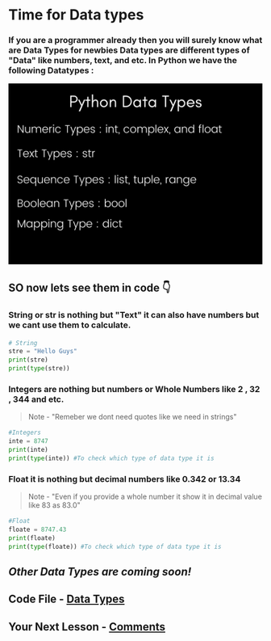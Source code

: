 # Time for Data types
### If you are a programmer already then you will surely know what are Data Types for newbies Data types are different types of "Data" like numbers, text, and etc. In Python we have the following Datatypes :

!['Python Data Types'](PythonDataTypes.png)

## SO now lets see them in code 👇

### String or str is nothing but "Text" it can also have numbers but we cant use them to calculate. 
```python
# String
stre = "Hello Guys"
print(stre)
print(type(stre))
```
### Integers are nothing but numbers or Whole Numbers like 2 , 32 , 344 and etc. 

> Note - "Remeber we dont need quotes like we need in strings"
```python
#Integers
inte = 8747 
print(inte)
print(type(inte)) #To check which type of data type it is
```

### Float it is nothing but decimal numbers like 0.342 or 13.34
> Note - "Even if you provide a whole number it show it in decimal value like 83 as 83.0"
```python
#Float
floate = 8747.43
print(floate)
print(type(floate)) #To check which type of data type it is
```
## ***Other Data Types are coming soon!***
## Code File - [Data Types](Python-Scripts\datatypes.py)
## Your Next Lesson - [Comments](4-Comments.md)